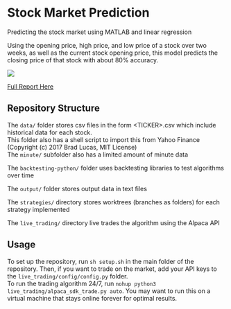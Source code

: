 # Stock Market Prediction
Predicting the stock market using MATLAB and linear regression

Using the opening price, high price, and low price of a stock over two weeks, as well as the current stock opening price, this model predicts the closing price of that stock with about 80% accuracy.

![](https://github.com/intermezzio/stock-market-prediction/blob/matlab_original_algorithm/output/jnug_gains.png)

[Full Report Here](https://docs.google.com/document/d/1L3u5gKNvpuLp4S4-yjCEbRjHrwH91EEyRn_v-18-4_s/edit?usp=sharing)

## Repository Structure
The `data/` folder stores csv files in the form \<TICKER\>.csv which include historical data for each stock.\
This folder also has a shell script to import this from Yahoo Finance (Copyright (c) 2017 Brad Lucas, MIT License) \
The `minute/` subfolder also has a limited amount of minute data
  
The `backtesting-python/` folder uses backtesting libraries to test algorithms over time

The `output/` folder stores output data in text files

The `strategies/` directory stores worktrees (branches as folders) for each strategy implemented

The `live_trading/` directory live trades the algorithm using the Alpaca API

## Usage

To set up the repository, run `sh setup.sh` in the main folder of the repository. Then, if you want to trade on the market, add your API keys to the `live_trading/config/config.py` folder. \
To run the trading algorithm 24/7, run `nohup python3 live_trading/alpaca_sdk_trade.py auto`. You may want to run this on a virtual machine that stays online forever for optimal results.
